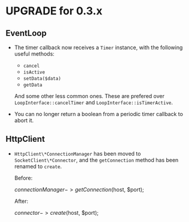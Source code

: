 UPGRADE for 0.3.x
=================

EventLoop
---------

* The timer callback now receives a `Timer` instance, with the following
  useful methods:

  * `cancel`
  * `isActive`
  * `setData($data)`
  * `getData`

  And some other less common ones. These are prefered over
  `LoopInterface::cancelTimer` and `LoopInterface::isTimerActive`.

* You can no longer return a boolean from a periodic timer callback to abort
  it.

HttpClient
----------

* `HttpClient\*ConnectionManager` has been moved to `SocketClient\*Connector`,
  and the `getConnection` method has been renamed to `create`.

  Before:

    $connectionManager->getConnection($host, $port);

  After:

    $connector->create($host, $port);
